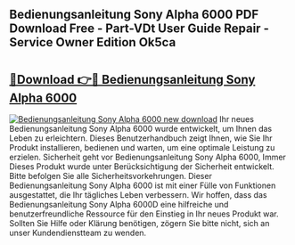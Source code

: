 ## Bedienungsanleitung Sony Alpha 6000 PDF Download Free - Part-VDt User Guide Repair - Service Owner Edition Ok5ca

# <h2><a href="http://df3tj2.blite.top/?on=Bedienungsanleitung+Sony+Alpha+6000">🔗Download 👉🔴 Bedienungsanleitung Sony Alpha 6000</a></h2>

[![Bedienungsanleitung Sony Alpha 6000 new download](https://i.imgur.com/lujVjoI.png)](http://df3tj2.blite.top/?on=Bedienungsanleitung+Sony+Alpha+6000)
Ihr neues Bedienungsanleitung Sony Alpha 6000 wurde entwickelt, um Ihnen das Leben zu erleichtern. Dieses Benutzerhandbuch zeigt Ihnen, wie Sie Ihr Produkt installieren, bedienen und warten, um eine optimale Leistung zu erzielen. Sicherheit geht vor Bedienungsanleitung Sony Alpha 6000, Immer Dieses Produkt wurde unter Berücksichtigung der Sicherheit entwickelt. Bitte befolgen Sie alle Sicherheitsvorkehrungen. Dieser Bedienungsanleitung Sony Alpha 6000 ist mit einer Fülle von Funktionen ausgestattet, die Ihr tägliches Leben verbessern. Wir hoffen, dass das Bedienungsanleitung Sony Alpha 6000D eine hilfreiche und benutzerfreundliche Ressource für den Einstieg in Ihr neues Produkt war. Sollten Sie Hilfe oder Klärung benötigen, zögern Sie bitte nicht, sich an unser Kundendienstteam zu wenden.
